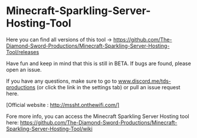 # Minecraft-Sparkling-Server-Hosting-Tool
Here you can find all versions of this tool -> https://github.com/The-Diamond-Sword-Productions/Minecraft-Sparkling-Server-Hosting-Tool/releases

Have fun and keep in mind that this is still in BETA. If bugs are found, please open an issue. 

If you have any questions, make sure to go to www.discord.me/tds-productions (or click the link in the settings tab) or pull an issue request here.

[Official website : http://mssht.onthewifi.com/]

Fore more info, you can access the Minecraft Sparkling Server Hosting tool here: https://github.com/The-Diamond-Sword-Productions/Minecraft-Sparkling-Server-Hosting-Tool/wiki
